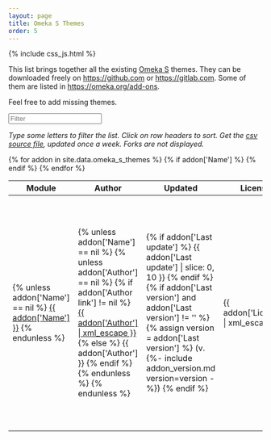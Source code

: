 ```yaml
---
layout: page
title: Omeka S Themes
order: 5
---
```


{% include css_js.html %}

This list brings together all the existing [Omeka S](https://omeka.org/s) themes.
They can be downloaded freely on <https://github.com> or <https://gitlab.com>. Some of them are listed in <https://omeka.org/add-ons>.

Feel free to add missing themes.

<div class="container-fluid">
<div id="entry-list">
    <div class="row" style="margin-bottom:10px;">
        <input type="text" class="search form-control" placeholder="Filter" />
    </div>
    <p><em>
    Type some letters to filter the list. Click on row headers to sort. Get the <a href="https://github.com/Daniel-KM/UpgradeToOmekaS/blob/master/_data/omeka_s_themes.csv">csv source file</a>, updated once a week. Forks are not displayed.
    </em></p>
    <div class="row">
        <table class="table table-striped">
            <thead>
                <tr>
                    <th><span class="sort" data-sort="addon-link">Module</span></th>
                    <th><span class="sort" data-sort="addon-author">Author</span></th>
                    <th><span class="sort" data-sort="addon-updated">Updated</span></th>
                    <th><span class="sort" data-sort="addon-license">License</span></th>
                    <th><span class="sort" data-sort="addon-tags">Tags</span></th>
                    <th><span class="sort" data-sort="addon-description">Description</span></th>
                    <th><span class="sort" data-sort="addon-downloads" title="Warning: The number of downloads don’t mean popularity. In particular, some addons have no release and some other ones have many releases.">Downloads</span></th>
                </tr>
            </thead>
            <tbody class="list">
            {% for addon in site.data.omeka_s_themes %}
                {% if addon['Name'] %}
                <tr>
                    <td>
                    {% unless addon['Name'] == nil %}
                        <a href="{{ addon['Url'] }}" class="link addon-link">{{ addon['Name'] }}</a>
                    {% endunless %}
                    </td>
                    <td>
                    {% unless addon['Name'] == nil %}
                        {% unless addon['Author'] == nil %}
                            {% if addon['Author link'] != nil %}
                                <a href="{{ addon['Author link'] }}" class="link addon-author">{{ addon['Author'] | xml_escape }}</a>
                            {% else %}
                                {{ addon['Author'] }}
                            {% endif %}
                        {% endunless %}
                    {% endunless %}
                    </td>
                    <td class="addon-updated">
                        {% if addon['Last update'] %}
                            {{ addon['Last update'] | slice: 0, 10 }}
                        {% endif %}
                        {% if addon['Last version'] and addon['Last version'] != '' %}
                             <br/>
                            {% assign version = addon['Last version'] %}
                            (v. {%- include addon_version.md version=version -%})
                        {% endif %}
                    </td>
                    <td class="addon-license">{{ addon['License'] | xml_escape }}</td>
                    <td class="addon-tags">{{ addon['Tags'] | replace: ',', ',<br />' }}</td>
                    <td class="addon-description">{{ addon['Description'] | xml_escape }}</td>
                    <td class="addon-downloads">
                        {% if addon['Total downloads'] %}
                            {{ addon['Total downloads'] }}
                            {% if addon['Count versions'] == '1' %}
                                <br/>
                                ({{ addon['Count versions'] }} version)
                            {% elsif addon['Count versions'] %}
                                <br/>
                                ({{ addon['Count versions'] }} versions)
                            {% endif %}
                        {% endif %}
                    </td>
                </tr>
                {% endif %}
            {% endfor %}
            </tbody>
        </table>
    </div>
</div>
</div>

<script type="text/javascript">
    var options = {
        valueNames: ['addon-link', 'addon-author', 'addon-updated', 'addon-omeka-org', 'addon-constraint', 'addon-license', 'addon-tags', 'addon-description', 'addon-downloads'],
        page: 500
    };
    var entryList = new List('entry-list', options);
    // entryList.sort('addon-updated', { order: "desc" });
</script>
